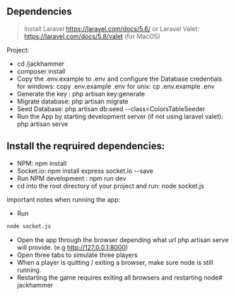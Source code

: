 ## Dependencies
> Install Laravel https://laravel.com/docs/5.6/
or Laravel Valet: https://laravel.com/docs/5.8/valet (for MacOS)

Project:
* cd /jackhammer
* composer install
*  Copy the .env.example to .env and configure the Database credentials for windows: copy .env.example .env for unix: cp .env.example .env
* Generate the key : php artisan key:generate
* Migrate database: php artisan migrate
* Seed Database: php artisan db:seed --class=ColorsTableSeeder
* Run the App by starting development server (if not using laravel valet): php artisan serve

## Install the reqruired dependencies:
* NPM: npm install
* Socket.io: 
npm install express socket.io --save
* Run NPM development : npm run dev
* cd into the root directory of your project and run: node socket.js


Important notes when running the app:
* Run 
```sh 
node socket.js 
``` 
* Open the app through the browser depending what url php artisan serve will provide. (e.g http://127.0.0.1:8000)
* Open three tabs to simulate three players
* When a player is quitting / exiting a browser, make sure node is still running.
* Restarting the game requires exiting all browsers and restarting node# jackhammer
